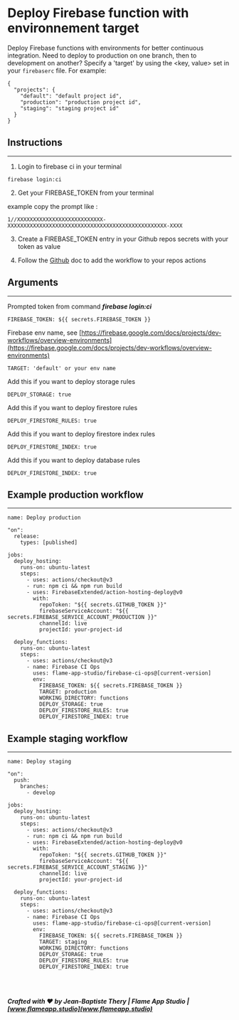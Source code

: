 # Deploy Firebase function with environnement target

Deploy Firebase functions with environments for better continuous integration. Need to deploy to production on one branch, then to development on another? Specify a 'target' by using the <key, value> set in your `firebaserc` file. For example:

```
{
  "projects": {
    "default": "default project id",
    "production": "production project id",
    "staging": "staging project id"
  }
}
```

## Instructions

---

1. Login to firebase ci in your terminal

```
firebase login:ci
```

2. Get your FIREBASE_TOKEN from your terminal

example copy the prompt like :

```
1//XXXXXXXXXXXXXXXXXXXXXXXXXXX-XXXXXXXXXXXXXXXXXXXXXXXXXXXXXXXXXXXXXXXXXXXXXXXXXX-XXXX
```

3. Create a FIREBASE_TOKEN entry in your Github repos secrets with your token as value

4. Follow the [Github](https://docs.github.com/actions) doc to add the workflow to your repos actions

## Arguments

---

Prompted token from command **_firebase login:ci_**

```
FIREBASE_TOKEN: ${{ secrets.FIREBASE_TOKEN }}
```

Firebase env name, see [https://firebase.google.com/docs/projects/dev-workflows/overview-environments](https://firebase.google.com/docs/projects/dev-workflows/overview-environments)

```
TARGET: 'default' or your env name
```

Add this if you want to deploy storage rules

```
DEPLOY_STORAGE: true
```

Add this if you want to deploy firestore rules

```
DEPLOY_FIRESTORE_RULES: true
```

Add this if you want to deploy firestore index rules

```
DEPLOY_FIRESTORE_INDEX: true
```

Add this if you want to deploy database rules

```
DEPLOY_FIRESTORE_INDEX: true
```

## Example production workflow

---

```
name: Deploy production

"on":
  release:
    types: [published]

jobs:
  deploy_hosting:
    runs-on: ubuntu-latest
    steps:
      - uses: actions/checkout@v3
      - run: npm ci && npm run build
      - uses: FirebaseExtended/action-hosting-deploy@v0
        with:
          repoToken: "${{ secrets.GITHUB_TOKEN }}"
          firebaseServiceAccount: "${{ secrets.FIREBASE_SERVICE_ACCOUNT_PRODUCTION }}"
          channelId: live
          projectId: your-project-id

  deploy_functions:
    runs-on: ubuntu-latest
    steps:
      - uses: actions/checkout@v3
      - name: Firebase CI Ops
        uses: flame-app-studio/firebase-ci-ops@[current-version]
        env:
          FIREBASE_TOKEN: ${{ secrets.FIREBASE_TOKEN }}
          TARGET: production
          WORKING_DIRECTORY: functions
          DEPLOY_STORAGE: true
          DEPLOY_FIRESTORE_RULES: true
          DEPLOY_FIRESTORE_INDEX: true
```

## Example staging workflow

---

```
name: Deploy staging

"on":
  push:
    branches:
      - develop

jobs:
  deploy_hosting:
    runs-on: ubuntu-latest
    steps:
      - uses: actions/checkout@v3
      - run: npm ci && npm run build
      - uses: FirebaseExtended/action-hosting-deploy@v0
        with:
          repoToken: "${{ secrets.GITHUB_TOKEN }}"
          firebaseServiceAccount: "${{ secrets.FIREBASE_SERVICE_ACCOUNT_STAGING }}"
          channelId: live
          projectId: your-project-id

  deploy_functions:
    runs-on: ubuntu-latest
    steps:
      - uses: actions/checkout@v3
      - name: Firebase CI Ops
        uses: flame-app-studio/firebase-ci-ops@[current-version]
        env:
          FIREBASE_TOKEN: ${{ secrets.FIREBASE_TOKEN }}
          TARGET: staging
          WORKING_DIRECTORY: functions
          DEPLOY_STORAGE: true
          DEPLOY_FIRESTORE_RULES: true
          DEPLOY_FIRESTORE_INDEX: true
```

<br/><br/>

**_Crafted with ❤️ by Jean-Baptiste Thery | Flame App Studio | [www.flameapp.studio](www.flameapp.studio)_**
